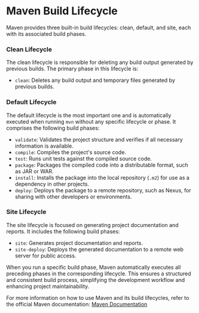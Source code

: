 # Maven Build Lifecycle

Maven provides three built-in build lifecycles: clean, default, and site, each with its associated build phases.

### Clean Lifecycle

The clean lifecycle is responsible for deleting any build output generated by previous builds. The primary phase in this lifecycle is:

- `clean`: Deletes any build output and temporary files generated by previous builds.

### Default Lifecycle

The default lifecycle is the most important one and is automatically executed when running `mvn` without any specific lifecycle or phase. It comprises the following build phases:

- `validate`: Validates the project structure and verifies if all necessary information is available.
- `compile`: Compiles the project's source code.
- `test`: Runs unit tests against the compiled source code.
- `package`: Packages the compiled code into a distributable format, such as JAR or WAR.
- `install`: Installs the package into the local repository (`.m2`) for use as a dependency in other projects.
- `deploy`: Deploys the package to a remote repository, such as Nexus, for sharing with other developers or environments.

### Site Lifecycle

The site lifecycle is focused on generating project documentation and reports. It includes the following build phases:

- `site`: Generates project documentation and reports.
- `site-deploy`: Deploys the generated documentation to a remote web server for public access.

When you run a specific build phase, Maven automatically executes all preceding phases in the corresponding lifecycle. This ensures a structured and consistent build process, simplifying the development workflow and enhancing project maintainability.

For more information on how to use Maven and its build lifecycles, refer to the official Maven documentation: [Maven Documentation](https://maven.apache.org/documentation.html)
